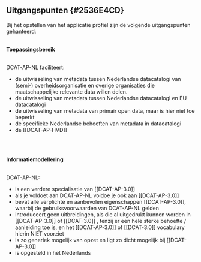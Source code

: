 ## Uitgangspunten {#2536E4CD}
Bij het opstellen van het applicatie profiel zijn de volgende uitgangspunten gehanteerd:
<br/>
<br/>

<b>Toepassingsbereik</b>
<br/>
<br/>

DCAT-AP-NL faciliteert:
- de uitwisseling van metadata tussen Nederlandse datacatalogi van (semi-) overheidsorganisatie en overige organisaties die maatschappelijke relevante data willen delen.
- de uitwisseling van metadata tussen Nederlandse datacatalogi en EU datacatalogi
- de uitwisseling van metadata van primair open data, maar is hier niet toe beperkt
- de specifieke Nederlandse behoeften van metadata in datacatalogi
- de [[DCAT-AP-HVD]]
<br/>
<br/>

<b>Informatiemodellering</b>
<br/>
<br/>

DCAT-AP-NL:
- is een verdere specialisatie van [[DCAT-AP-3.0]]
- als je voldoet aan DCAT-AP-NL voldoe je ook aan [[DCAT-AP-3.0]]
- bevat alle verplichte en aanbevolen eigenschappen [[DCAT-AP-3.0]], waarbij de gebruiksvoorwaarden van DCAT-AP-NL gelden
- introduceert geen uitbreidingen, als die al uitgedrukt kunnen worden in [[DCAT-AP-3.0]] of [[DCAT-3.0]] ,
tenzij er een hele sterke behoefte / aanleiding toe is, en het [[DCAT-AP-3.0]] of [[DCAT-3.0]] vocabulary hierin NIET voorziet
- is zo generiek mogelijk van opzet en ligt zo dicht mogelijk bij [[DCAT-AP-3.0]]
- is opgesteld in het Nederlands
